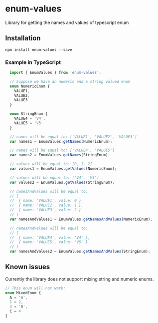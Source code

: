 # enum-values

Library for getting the names and values of typescript enum

## Installation
```
npm install enum-values --save
```


### Example in TypeScript
```javascript
  import { EnumValues } from 'enum-values';

  // Suppose we have an numeric and a string valued enum
  enum NumericEnum {
    VALUE1,
    VALUE2,
    VALUE3
  }

  enum StringEnum {
    VALUE4 = 'V4',
    VALUE5 = 'V5'
  }

  // names will be equal to: ['VALUE1', 'VALUE2', 'VALUE3']
  var names1 = EnumValues.getNames(NumericEnum);

  // names will be equal to: ['VALUE4', 'VALUE5']
  var names2 = EnumValues.getNames(StringEnum);

  // values will be equal to: [0, 1, 2]
  var values1 = EnumValues.getValues(NumericEnum);

  // values will be equal to: ['V4', 'V5']
  var values2 = EnumValues.getValues(StringEnum);

  // namesAndValues will be equal to:
  // [
  //  { name: 'VALUE1', value: 0 },
  //  { name: 'VALUE2', value: 1 },
  //  { name: 'VALUE3', value: 2 }
  // ]
  var namesAndValues1 = EnumValues.getNamesAndValues(NumericEnum);

  // namesAndValues will be equal to:
  // [
  //  { name: 'VALUE4', value: 'V4' },
  //  { name: 'VALUE5', value: 'V5' }
  // ]
  var namesAndValues2 = EnumValues.getNamesAndValues(StringEnum);
```

## Known issues
Currently the library does not support mixing string and numeric enums.

```javascript
// This enum will not work:
enum MixedEnum {
  A = 'A',
  1 = 2,
  3 = 'B',
  C = 4
}
```